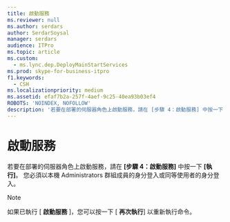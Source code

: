 ```yaml
---
title: 啟動服務
ms.reviewer: null
ms.author: serdars
author: SerdarSoysal
manager: serdars
audience: ITPro
ms.topic: article
ms.custom:
  - ms.lync.dep.DeployMainStartServices
ms.prod: skype-for-business-itpro
f1.keywords:
  - CSH
ms.localizationpriority: medium
ms.assetid: efaf7b2a-257f-4aef-9c25-40ea93b03ef4
ROBOTS: 'NOINDEX, NOFOLLOW'
description: '若要在部署的伺服器角色上啟動服務，請在 [步驟 4：啟動服務] 中按一下 [執行]。 您必須以本機 Administrators 群組成員的身分登入或同等使用者的身分登入。'
---
```


# <a name="start-services"></a>啟動服務
 
若要在部署的伺服器角色上啟動服務，請在 **[步驟 4：啟動服務]** 中按一下 **[執行]**。 您必須以本機 Administrators 群組成員的身分登入或同等使用者的身分登入。 
  
> [!NOTE]
> 如果已執行 [ **啟動服務** ]，您可以按一下 [ **再次執行**] 以重新執行命令。 
  


